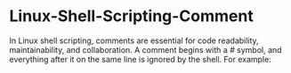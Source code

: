 # Linux-Shell-Scripting-Comment

In Linux shell scripting, comments are essential for code readability, maintainability, and collaboration. A comment begins with a *#* symbol, and everything after it on the same line is ignored by the shell. For example:
